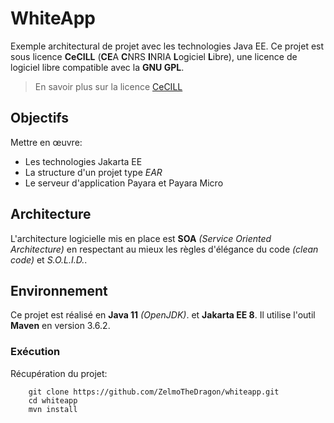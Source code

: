 # WhiteApp

Exemple architectural de projet avec les technologies Java EE.
Ce projet est sous licence **CeCILL** (**CE**A **C**NRS **I**NRIA **L**ogiciel **L**ibre),
une licence de logiciel libre compatible avec la **GNU GPL**.

> En savoir plus sur la licence [CeCILL](http://cecill.info/index.fr.html)

## Objectifs

Mettre en œuvre:

* Les technologies Jakarta EE
* La structure d'un projet type *EAR*
* Le serveur d'application Payara et Payara Micro

## Architecture

L'architecture logicielle mis en place est **SOA** *(Service Oriented Architecture)* en respectant au mieux les règles d'élégance du code *(clean code)* et *S.O.L.I.D.*.

## Environnement

Ce projet est réalisé en **Java 11** *(OpenJDK)*. et **Jakarta EE 8**.
Il utilise l'outil **Maven** en version 3.6.2.

### Exécution

Récupération du projet:
~~~
    git clone https://github.com/ZelmoTheDragon/whiteapp.git
    cd whiteapp
    mvn install
~~~
